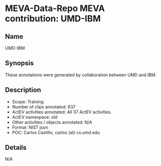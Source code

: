 # MEVA-Data-Repo MEVA contribution: UMD-IBM

## Name

UMD-IBM

## Synopsis

These annotations were generated by collaboration between UMD and IBM.

## Description

* Scope: Training
* Number of clips annotated: 637
* ActEV activities annotated: All 37 ActEV activities.
* ActEV namespace: old
* Other activities / objects annotated: N/A
* Format: NIST json
* POC: Carlos Castillo, carlos (at) cs.umd.edu

## Details

N/A
